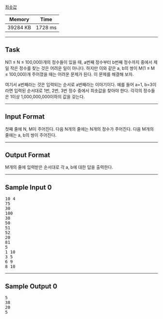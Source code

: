 [최솟값](https://www.acmicpc.net/problem/10868)

| Memory | Time |
| ----- | -------- |
|39284 KB|1728 ms

---

## Task
N(1 ≤ N ≤ 100,000)개의 정수들이 있을 때, a번째 정수부터 b번째 정수까지 중에서 제일 작은 정수를 찾는 것은 어려운 일이 아니다. 하지만 이와 같은 a, b의 쌍이 M(1 ≤ M ≤ 100,000)개 주어졌을 때는 어려운 문제가 된다. 이 문제를 해결해 보자.

여기서 a번째라는 것은 입력되는 순서로 a번째라는 이야기이다. 예를 들어 a=1, b=3이라면 입력된 순서대로 1번, 2번, 3번 정수 중에서 최솟값을 찾아야 한다. 각각의 정수들은 1이상 1,000,000,000이하의 값을 갖는다.

---

## Input Format
첫째 줄에 N, M이 주어진다. 다음 N개의 줄에는 N개의 정수가 주어진다. 다음 M개의 줄에는 a, b의 쌍이 주어진다.

---

## Output Format
M개의 줄에 입력받은 순서대로 각 a, b에 대한 답을 출력한다.

---

## Sample Input 0
<pre>
10 4
75
30
100
38
50
51
52
20
81
5
1 10
3 5
6 9
8 10
</pre>
---

## Sample Output 0
<pre>
5
38
20
5
</pre>